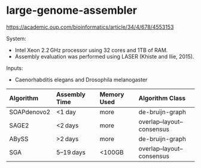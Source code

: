 # large-genome-assembler

https://academic.oup.com/bioinformatics/article/34/4/678/4553153

System:
* Intel Xeon 2.2 GHz processor using 32 cores and 1TB of RAM. 
* Assembly evaluation was performed using LASER (Khiste and Ilie, 2015).

Inputs:
* Caenorhabditis elegans and Drosophila melanogaster

| Algorithm | Assembly Time | Memory Used | Algorithm Class |
| :-- | :-- | :-- | :-- | 
| SOAPdenovo2 | <1 day |  more | de-bruijn-graph |
| SAGE2 | <2 days | more | overlap–layout–consensus |
| ABySS | >2 days | more | de-bruijn-graph |
| SGA | 5–19 days | <100GB | overlap–layout–consensus |

